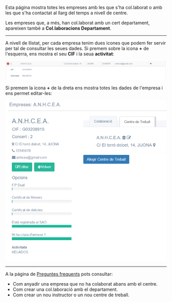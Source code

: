 
Esta página mostra totes les empreses amb les que s'ha col.laborat o amb les que s'ha contactat al llarg del temps a nivell de centre.

Les empreses que, a més, han col.laborat amb un cert departament, apareixen també a **Col.laboracions Departament**.
___

A nivell de llistat, per cada empresa tenim dues icones que podem fer servir per tal de consultar les seues dades. Si premem sobre la icona  **+** de l'esquerra, ens mostra el seu **CIF** i la seua **activitat**:

![dades_empresa_cif](./img/ajuda/fct_veure_cif_empresa.PNG)

Si premem la icona **+** de la dreta ens mostra totes les dades de l'empresa i ens permet editar-les:

![dades_empresa_totes](./img/ajuda/fct_veure_dades_empresa.PNG)

___

A la página de [Preguntes frequents](faqs.md) pots consultar:
  * Com anyadir una empresa que no ha colaborat abans amb el centre.
  * Com crear una col.laboració amb el departament.
  * Com crear un nou instructor o un nou centre de treball.


